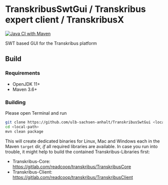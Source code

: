 # TranskribusSwtGui / Transkribus expert client / TranskribusX

[![Java CI with Maven](https://github.com/ulb-sachsen-anhalt/TranskribusSwtGui/actions/workflows/maven.yml/badge.svg)](https://github.com/ulb-sachsen-anhalt/TranskribusSwtGui/actions/workflows/maven.yml)

SWT based GUI for the Transkribus platform

## Build

### Requirements

* OpenJDK 11+
* Maven 3.6+

### Building

Please open Terminal and run

```bash
git clone https://github.com/ulb-sachsen-anhalt/TranskribusSwtGui <local-path>
cd <local-path>
mvn clean package
```

This will create dedicated binaries for Linux, Mac and Windows each in the Maven `target` dir, *if* all required libraries are available. In case you run into trouble, it might help to build the contained Transkribus-Libraries first:

* Transkribus-Core: <https://gitlab.com/readcoop/transkribus/TranskribusCore>
* Transkribus-Client: <https://gitlab.com/readcoop/transkribus/TranskribusClient>

